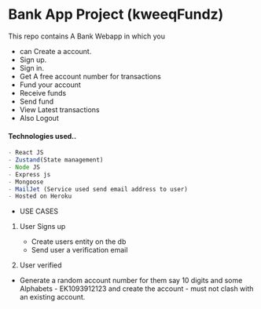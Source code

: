 # Bank App Project (kweeqFundz)

This repo contains A Bank Webapp in which you

- can Create a account.
- Sign up.
- Sign in.
- Get A free account number for transactions
- Fund your account
- Receive funds 
- Send fund 
- View Latest transactions
- Also Logout

#### Technologies used..
``` js
- React JS
- Zustand(State management)
- Node JS
- Express js
- Mongoose
- MailJet (Service used send email address to user)
- Hosted on Heroku
```
- USE CASES
1. User Signs up
     
     - Create users entity on the db
     - Send user a verification email 


2. User verified
  - Generate a random account number for them say 10 digits and some Alphabets - EK1093912123 and create the account - must not clash with an existing account.